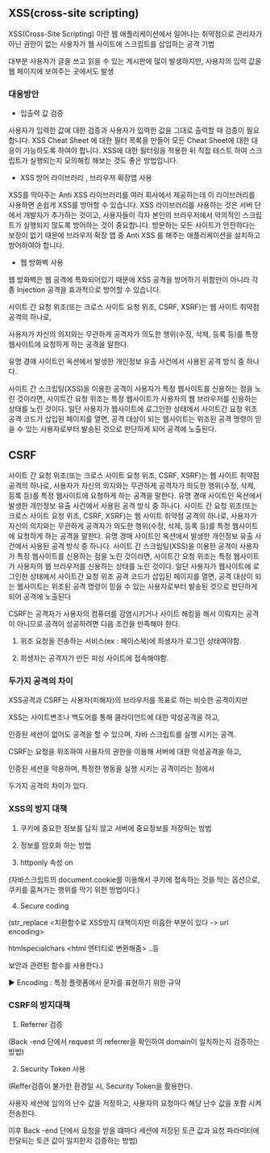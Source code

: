 
## XSS(cross-site scripting)


 XSS(Cross-Site Scripting) 이란 
 웹 애플리케이션에서 일어나는 취약점으로 관리자가 아닌 권한이 없는 사용자가 웹 사이트에 스크립트를 삽입하는 공격 기법
 
 대부분 사용자가 글을 쓰고 읽을 수 있는 게시판에 많이 발생하지만, 사용자의 입력 값을 웹 페이지에 보여주는 곳에서도 발생
 
 
 
 ### 대응방안
- 입출력 값 검증

 사용자가 입력한 값에 대한 검증과 사용자가 입력한 값을 그대로 출력할 때 검증이 필요 합니다. XSS Cheat Sheet 에 대한 필터 목록을 만들어 모든 Cheat Sheet에 대한 대응이 가능하도록 하여야 합니다. XSS에 대한 필터링을 적용한 뒤 직접 테스트 하여 스크립트가 실행되는지 모의해킹 해보는 것도 좋은 방법입니다.

 

- XSS 방어 라이브러리 , 브라우저 확장앱 사용

 XSS를 막아주는 Anti XSS 라이브러리를 여러 회사에서 제공하는데 이 라이브러리를 사용하면 손쉽게 XSS를 방어할 수 있습니다. XSS 라이브러리를 사용하는 것은 서버 단에서 개발자가 추가하는 것이고, 사용자들이 각자 본인의 브라우저에서 악의적인 스크립트가 실행되지 않도록 방어하는 것이 중요합니다. 방문하는 모든 사이트가 안전하다는 보장이 없기 때문에 브라우저 확장 앱 중 Anti XSS 를 해주는 애플리케이션을 설치하고 방어하여야 합니다.

 

- 웹 방화벽 사용

 웹 방화벽은 웹 공격에 특화되어있기 때문에 XSS 공격을 방어하기 위함만이 아니라 각종 Injection 공격을 효과적으로 방어할 수 있습니다.

사이트 간 요청 위조(또는 크로스 사이트 요청 위조, CSRF, XSRF)는 웹 사이트 취약점 공격의 하나로,

사용자가 자신의 의지와는 무관하게 공격자가 의도한 행위(수정, 삭제, 등록 등)를 특정 웹사이트에 요청하게 하는 공격을 말한다.

유명 경매 사이트인 옥션에서 발생한 개인정보 유출 사건에서 사용된 공격 방식 중 하나다.

 

사이트 간 스크립팅(XSS)을 이용한 공격이 사용자가 특정 웹사이트를 신용하는 점을 노린 것이라면, 사이트간 요청 위조는 특정 웹사이트가 사용자의 웹 브라우저를 신용하는 상태를 노린 것이다. 일단 사용자가 웹사이트에 로그인한 상태에서 사이트간 요청 위조 공격 코드가 삽입된 페이지를 열면, 공격 대상이 되는 웹사이트는 위조된 공격 명령이 믿을 수 있는 사용자로부터 발송된 것으로 판단하게 되어 공격에 노출된다.

 
## CSRF

사이트 간 요청 위조(또는 크로스 사이트 요청 위조, CSRF, XSRF)는 웹 사이트 취약점 공격의 하나로,
사용자가 자신의 의지와는 무관하게 공격자가 의도한 행위(수정, 삭제, 등록 등)를 특정 웹사이트에 요청하게 하는 공격을 말한다.
유명 경매 사이트인 옥션에서 발생한 개인정보 유출 사건에서 사용된 공격 방식 중 하나다.
사이트 간 요청 위조(또는 크로스 사이트 요청 위조, CSRF, XSRF)는 웹 사이트 취약점 공격의 하나로,
사용자가 자신의 의지와는 무관하게 공격자가 의도한 행위(수정, 삭제, 등록 등)를 특정 웹사이트에 요청하게 하는 공격을 말한다.
유명 경매 사이트인 옥션에서 발생한 개인정보 유출 사건에서 사용된 공격 방식 중 하나다.
사이트 간 스크립팅(XSS)을 이용한 공격이 사용자가 특정 웹사이트를 신용하는 점을 노린 것이라면, 사이트간 요청 위조는 특정 웹사이트가 사용자의 웹 브라우저를 신용하는 상태를 노린 것이다. 일단 사용자가 웹사이트에 로그인한 상태에서 사이트간 요청 위조 공격 코드가 삽입된 페이지를 열면, 공격 대상이 되는 웹사이트는 위조된 공격 명령이 믿을 수 있는 사용자로부터 발송된 것으로 판단하게 되어 공격에 노출된다

CSRF는 공격자가 사용자의 컴퓨터를 감염시키거나 사이트 해킹을 해서 이뤄지는 공격이 아니므로  공격이 성공하려면 다음 조건을 만족해야 한다.

 1. 위조 요청을 전송하는 서비스(ex : 페이스북)에 희생자가 로그인 상태여야함.

 2. 희생자는 공격자가 만든 피싱 사이트에 접속해야함.


### 두가지 공격의 차이
XSS공격과 CSRF는 사용자(피해자)의 브라우저를 목표로 하는 비슷한 공격이지만

XSS는 사이트변조나 백도어를 통해 클라이언트에 대한 악성공격을 하고,

인증된 세션이 없어도 공격을 할 수 있으며, 자바 스크립트를 실행 시키는 공격.


CSRF는 요청을 위조하여 사용자의 권한을 이용해 서버에 대한 악성공격을 하고,

인증된 세션을 악용하며, 특정한 행동을 실행 시키는 공격이라는 점에서

두가지 공격의 차이가 있다.


### XSS의 방지 대책
1. 쿠키에 중요한 정보를 담지 않고 서버에 중요정보를 저장하는 방법

2. 정보를 암호화 하는 방법

3. httponly 속성 on 

(자바스크립트의 document.cookie를 이용해서 쿠키에 접속하는 것을 막는 옵션으로, 쿠키를 훔쳐가는 행위를 막기 위한 방법이다.)

4. Secure coding

(str_replace <치환함수로 XSS방지 대책이지만 미흡한 부분이 있다 -> url encoding>

htmlspecialchars <html 엔터티로 변환해줌> ..등

보안과 관련된 함수를 사용한다.)

▶ Encoding : 특정 플랫폼에서 문자를 표현하기 위한 규약 

### CSRF의 방지대책
1. Referrer 검증

(Back -end 단에서 request 의 referrer을 확인하여 domain이 일치하는지 검증하는 방법)

 

2. Security Token 사용

 

(Reffer검증이 불가한 환경일 시, Security Token을 활용한다.

사용자 세션에 임의의 난수 값을 저장하고, 사용자의 요청마다 해당 난수 값을 포함 시켜 전송한다.

이후 Back -end 단에서 요청을 받을 떄마다 세션에 저장된 토큰 값과 요청 파라미터에 전달되는 토큰 값이 일치한지 검증하는 방법)
